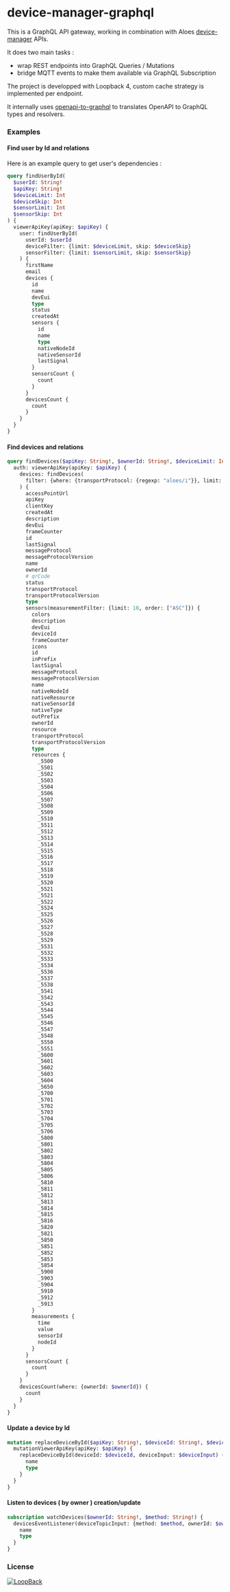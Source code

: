 # device-manager-graphql

This is a GraphQL API gateway, working in combination with Aloes [device-manager](https://framagit.org/aloes/device-manager) APIs.

It does two main tasks :

- wrap REST endpoints into GraphQL Queries / Mutations
- bridge MQTT events to make them available via GraphQL Subscription

The project is developped with Loopback 4, custom cache strategy is implemented per endpoint.

It internally uses [openapi-to-graphql](https://github.com/IBM/openapi-to-graphql) to translates OpenAPI to GraphQL types and resolvers.

### Examples

#### Find user by Id and relations

Here is an example query to get user's dependencies :

```graphql
query findUserById(
  $userId: String!
  $apiKey: String!
  $deviceLimit: Int
  $deviceSkip: Int
  $sensorLimit: Int
  $sensorSkip: Int
) {
  viewerApiKey(apiKey: $apiKey) {
    user: findUserById(
      userId: $userId
      deviceFilter: {limit: $deviceLimit, skip: $deviceSkip}
      sensorFilter: {limit: $sensorLimit, skip: $sensorSkip}
    ) {
      firstName
      email
      devices {
        id
        name
        devEui
        type
        status
        createdAt
        sensors {
          id
          name
          type
          nativeNodeId
          nativeSensorId
          lastSignal
        }
        sensorsCount {
          count
        }
      }
      devicesCount {
        count
      }
    }
  }
}
```

#### Find devices and relations

```graphql
query findDevices($apiKey: String!, $ownerId: String!, $deviceLimit: Int!) {
  auth: viewerApiKey(apiKey: $apiKey) {
    devices: findDevices(
      filter: {where: {transportProtocol: {regexp: "aloes/i"}}, limit: $deviceLimit}
    ) {
      accessPointUrl
      apiKey
      clientKey
      createdAt
      description
      devEui
      frameCounter
      id
      lastSignal
      messageProtocol
      messageProtocolVersion
      name
      ownerId
      # qrCode
      status
      transportProtocol
      transportProtocolVersion
      type
      sensors(measurementFilter: {limit: 10, order: ["ASC"]}) {
        colors
        description
        devEui
        deviceId
        frameCounter
        icons
        id
        inPrefix
        lastSignal
        messageProtocol
        messageProtocolVersion
        name
        nativeNodeId
        nativeResource
        nativeSensorId
        nativeType
        outPrefix
        ownerId
        resource
        transportProtocol
        transportProtocolVersion
        type
        resources {
          _5500
          _5501
          _5502
          _5503
          _5504
          _5506
          _5507
          _5508
          _5509
          _5510
          _5511
          _5512
          _5513
          _5514
          _5515
          _5516
          _5517
          _5518
          _5519
          _5520
          _5521
          _5521
          _5522
          _5524
          _5525
          _5526
          _5527
          _5528
          _5529
          _5531
          _5532
          _5533
          _5534
          _5536
          _5537
          _5538
          _5541
          _5542
          _5543
          _5544
          _5545
          _5546
          _5547
          _5548
          _5550
          _5551
          _5600
          _5601
          _5602
          _5603
          _5604
          _5650
          _5700
          _5701
          _5702
          _5703
          _5704
          _5705
          _5706
          _5800
          _5801
          _5802
          _5803
          _5804
          _5805
          _5806
          _5810
          _5811
          _5812
          _5813
          _5814
          _5815
          _5816
          _5820
          _5821
          _5850
          _5851
          _5852
          _5853
          _5854
          _5900
          _5903
          _5904
          _5910
          _5912
          _5913
        }
        measurements {
          time
          value
          sensorId
          nodeId
        }
      }
      sensorsCount {
        count
      }
    }
    devicesCount(where: {ownerId: $ownerId}) {
      count
    }
  }
}
```

#### Update a device by Id

```graphql
mutation replaceDeviceById($apiKey: String!, $deviceId: String!, $deviceInput: DeviceInput!) {
  mutationViewerApiKey(apiKey: $apiKey) {
    replaceDeviceById(deviceId: $deviceId, deviceInput: $deviceInput) {
      name
      type
    }
  }
}
```

#### Listen to devices ( by owner ) creation/update

```graphql
subscription watchDevices($ownerId: String!, $method: String!) {
  devicesEventListener(deviceTopicInput: {method: $method, ownerId: $ownerId}) {
    name
    type
  }
}
```

### License

[![LoopBack](<https://github.com/strongloop/loopback-next/raw/master/docs/site/imgs/branding/Powered-by-LoopBack-Badge-(blue)-@2x.png>)](http://loopback.io/)
